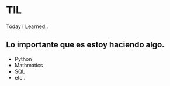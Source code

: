 # TIL
Today I Learned..

## Lo importante que es estoy haciendo algo.

- Python
- Mathmatics
- SQL
- etc..

